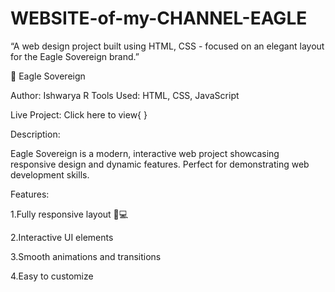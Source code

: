 # WEBSITE-of-my-CHANNEL-EAGLE
“A web design project built using HTML, CSS - focused on an elegant layout for the Eagle Sovereign brand.”



🦅 Eagle Sovereign

Author: Ishwarya R
Tools Used: HTML, CSS, JavaScript

Live Project: Click here to view{ }

Description:

Eagle Sovereign is a modern, interactive web project showcasing responsive design and dynamic features. Perfect for demonstrating web development skills.

Features:

1.Fully responsive layout 📱💻

2.Interactive UI elements

3.Smooth animations and transitions

4.Easy to customize
